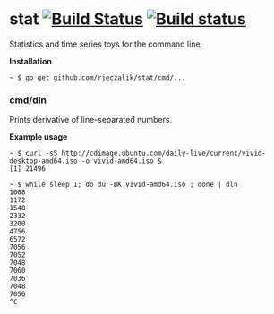stat [![Build Status](https://img.shields.io/travis/rjeczalik/stat/master.svg)](https://travis-ci.org/rjeczalik/stat "linux_amd64") [![Build status](https://img.shields.io/appveyor/ci/rjeczalik/stat.svg)](https://ci.appveyor.com/project/rjeczalik/stat "windows_amd64")
======

Statistics and time series toys for the command line.

**Installation**

```
~ $ go get github.com/rjeczalik/stat/cmd/...
```

### cmd/dln

Prints derivative of line-separated numbers.

**Example usage**

```
~ $ curl -sS http://cdimage.ubuntu.com/daily-live/current/vivid-desktop-amd64.iso -o vivid-amd64.iso &
[1] 21496
```
```
~ $ while sleep 1; do du -BK vivid-amd64.iso ; done | dln
1008
1172
1548
2332
3200
4756
6572
7056
7052
7048
7060
7036
7048
7056
^C
```
